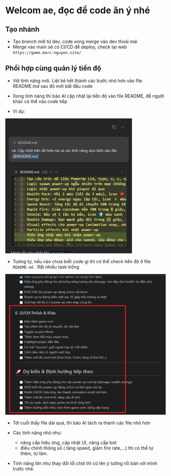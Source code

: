 # Welcom ae, đọc để code ăn ý nhé

## Tạo nhánh
- Tạo branch mới từ dev, code xong merge vào dev thoải mái
- Merge vào main sẽ có CI/CD để deploy, check tại web `https://game.marc-nguyen.site/`


## Phối hợp cùng quản lý tiến độ
- Với tính năng mới. Liệt kê hết thành các bước nhỏ hơn vào file README.md
sau đó mới bắt đầu code
- Xong tính năng thì bảo AI cập nhật lại tiến độ vào file README, để người khác có thể vào code tiếp 

- Ví dụ: 
 
![progress](assets/update-progress.png)


- Tương tự, nếu vào chưa biết code gì thì có thể check tiến độ ở file `README.md` . Rất nhiều task trống

![uncheck-task](assets/uncheck-task.png)


- Tới cuối thấy file dài quá, thì bảo AI tách ra thành các file nhỏ hơn


- Các tính năng nhỏ như: 
  + nâng cấp hiệu ứng, cập nhật UI, nâng cấp bot
  + điều chỉnh thông số ( tăng speed, giảm fire rate,...) 
thì có thể tự thêm, tự làm.

- Tính năng lớn như thay đổi lối chơi thì cứ lên ý tưởng rồi bàn với mình trước nhé.
